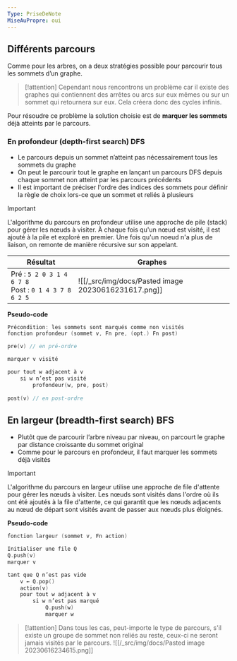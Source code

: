 ```yaml
---
Type: PriseDeNote
MiseAuPropre: oui
---
```


## Différents parcours
Comme pour les arbres, on a deux stratégies possible pour parcourir tous les sommets d’un graphe. 

>[!attention]
>Cependant nous rencontrons un problème car il existe des graphes qui contiennent des arrêtes ou arcs sur eux mêmes ou sur un sommet qui retournera sur eux. Cela créera donc des cycles infinis.

Pour résoudre ce problème la solution choisie est de **marquer les sommets** déjà atteints par le parcours. 

### En profondeur (depth-first search) DFS
- Le parcours depuis un sommet n’atteint pas nécessairement tous les sommets du graphe
- On peut le parcourir tout le graphe en lançant un parcours DFS depuis chaque sommet non atteint par les parcours précédents
- Il est important de préciser l'ordre des indices des sommets pour définir la règle de choix lors-ce que un sommet et reliés à plusieurs

>[!important]
>L'algorithme du parcours en profondeur utilise une approche de pile (stack) pour gérer les nœuds à visiter. À chaque fois qu'un nœud est visité, il est ajouté à la pile et exploré en premier. Une fois qu'un noeud n'a plus de liaison, on remonte de manière récursive sur son appelant.

| Résultat                                   | Graphes                              |
| ------------------------------------------ | ------------------------------------ |
| Pré : `5 2 0 3 1 4 6 7 8`<br>Post : `0 1 4 3 7 8 6 2 5` | ![[/_src/img/docs/Pasted image 20230616231617.png]] |

**Pseudo-code**
```cpp
Précondition: les sommets sont marqués comme non visités 
fonction profondeur (sommet v, Fn pre, (opt.) Fn post)

pre(v) // en pré-ordre 

marquer v visité

pour tout w adjacent à v 
	si w n’est pas visité 
		profondeur(w, pre, post) 
		
post(v) // en post-ordre
```

## En largeur (breadth-first search) BFS
- Plutôt que de parcourir l’arbre niveau par niveau, on parcourt le graphe par distance croissante du sommet original
- Comme pour le parcours en profondeur, il faut marquer les sommets déjà visités

>[!important]
>L'algorithme du parcours en largeur utilise une approche de file d'attente pour gérer les nœuds à visiter. Les nœuds sont visités dans l'ordre où ils ont été ajoutés à la file d'attente, ce qui garantit que les nœuds adjacents au nœud de départ sont visités avant de passer aux nœuds plus éloignés.

**Pseudo-code**
```cpp
fonction largeur (sommet v, Fn action) 

Initialiser une file Q 
Q.push(v) 
marquer v 

tant que Q n’est pas vide 
	v ← Q.pop() 
	action(v) 
	pour tout w adjacent à v 
		si w n’est pas marqué 
			Q.push(w) 
			marquer w
```

>[!attention]
>Dans tous les cas, peut-importe le type de parcours, s'il existe un groupe de sommet non reliés au reste, ceux-ci ne seront jamais visités par le parcours.
>![[/_src/img/docs/Pasted image 20230616234615.png]]

